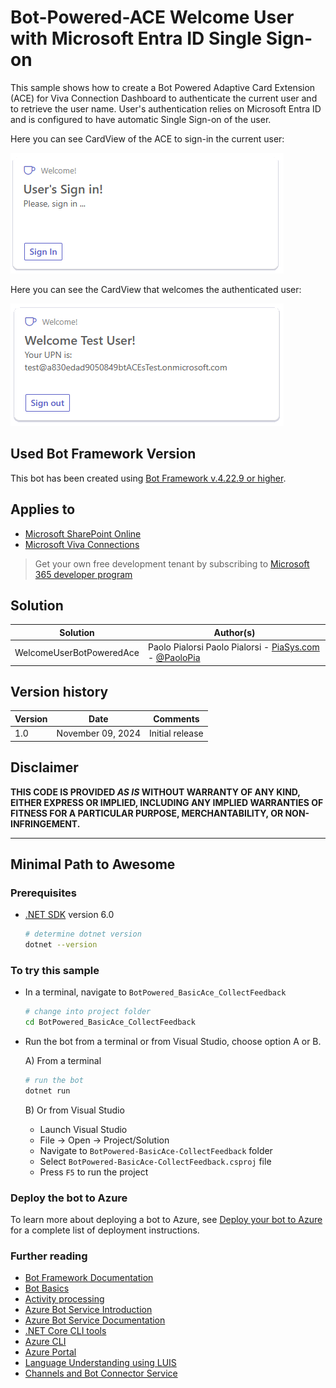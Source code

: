 ﻿# Bot-Powered-ACE Welcome User with Microsoft Entra ID Single Sign-on

This sample shows how to create a Bot Powered Adaptive Card Extension (ACE) for Viva Connection Dashboard to authenticate the current user and to retrieve the user name.
User's authentication relies on Microsoft Entra ID and is configured to have automatic Single Sign-on of the user.

Here you can see CardView of the ACE to sign-in the current user:

![Sign-in CardView](./assets/welcome-ace-01.png)

Here you can see the CardView that welcomes the authenticated user:

![Signed-in CardView](./assets/welcome-ace-02.png)


## Used Bot Framework Version

This bot has been created using [Bot Framework v.4.22.9 or higher](https://dev.botframework.com).

## Applies to

- [Microsoft SharePoint Online](https://www.microsoft.com/en-us/microsoft-365/sharepoint/collaboration)
- [Microsoft Viva Connections](https://learn.microsoft.com/en-us/viva/connections/viva-connections-overview)

> Get your own free development tenant by subscribing to [Microsoft 365 developer program](http://aka.ms/o365devprogram)

## Solution

| Solution    | Author(s)                                               |
| ----------- | ------------------------------------------------------- |
| WelcomeUserBotPoweredAce | Paolo Pialorsi Paolo Pialorsi - [PiaSys.com](https://www.piasys.com/) - [@PaoloPia](https://twitter.com/PaoloPia) |

## Version history

| Version | Date             | Comments        |
| ------- | ---------------- | --------------- |
| 1.0     | November 09, 2024   | Initial release |

## Disclaimer

**THIS CODE IS PROVIDED _AS IS_ WITHOUT WARRANTY OF ANY KIND, EITHER EXPRESS OR IMPLIED, INCLUDING ANY IMPLIED WARRANTIES OF FITNESS FOR A PARTICULAR PURPOSE, MERCHANTABILITY, OR NON-INFRINGEMENT.**

---

## Minimal Path to Awesome

### Prerequisites

- [.NET SDK](https://dotnet.microsoft.com/download) version 6.0

  ```bash
  # determine dotnet version
  dotnet --version
  ```

### To try this sample

- In a terminal, navigate to `BotPowered_BasicAce_CollectFeedback`

    ```bash
    # change into project folder
    cd BotPowered_BasicAce_CollectFeedback
    ```

- Run the bot from a terminal or from Visual Studio, choose option A or B.

  A) From a terminal

  ```bash
  # run the bot
  dotnet run
  ```

  B) Or from Visual Studio

  - Launch Visual Studio
  - File -> Open -> Project/Solution
  - Navigate to `BotPowered-BasicAce-CollectFeedback` folder
  - Select `BotPowered-BasicAce-CollectFeedback.csproj` file
  - Press `F5` to run the project

### Deploy the bot to Azure

To learn more about deploying a bot to Azure, see [Deploy your bot to Azure](https://aka.ms/azuredeployment) for a complete list of deployment instructions.

### Further reading

- [Bot Framework Documentation](https://docs.botframework.com)
- [Bot Basics](https://docs.microsoft.com/azure/bot-service/bot-builder-basics?view=azure-bot-service-4.0)
- [Activity processing](https://docs.microsoft.com/en-us/azure/bot-service/bot-builder-concept-activity-processing?view=azure-bot-service-4.0)
- [Azure Bot Service Introduction](https://docs.microsoft.com/azure/bot-service/bot-service-overview-introduction?view=azure-bot-service-4.0)
- [Azure Bot Service Documentation](https://docs.microsoft.com/azure/bot-service/?view=azure-bot-service-4.0)
- [.NET Core CLI tools](https://docs.microsoft.com/en-us/dotnet/core/tools/?tabs=netcore2x)
- [Azure CLI](https://docs.microsoft.com/cli/azure/?view=azure-cli-latest)
- [Azure Portal](https://portal.azure.com)
- [Language Understanding using LUIS](https://docs.microsoft.com/en-us/azure/cognitive-services/luis/)
- [Channels and Bot Connector Service](https://docs.microsoft.com/en-us/azure/bot-service/bot-concepts?view=azure-bot-service-4.0)